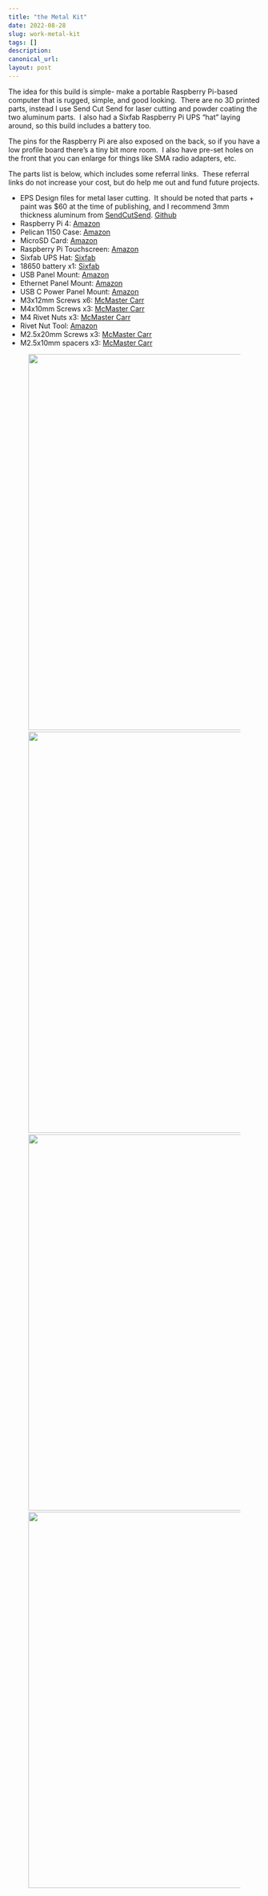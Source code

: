 ```yaml
---
title: "the Metal Kit"
date: 2022-08-28
slug: work-metal-kit
tags: []
description: 
canonical_url: 
layout: post
---
```

<p>The idea for this build is simple- make a portable Raspberry Pi-based computer that is rugged, simple, and good looking.  There are no 3D printed parts, instead I use Send Cut Send for laser cutting and powder coating the two aluminum parts.  I also had a Sixfab Raspberry Pi UPS “hat” laying around, so this build includes a battery too.</p><p>The pins for the Raspberry Pi are also exposed on the back, so if you have a low profile board there’s a tiny bit more room.  I also have pre-set holes on the front that you can enlarge for things like SMA radio adapters, etc.</p><p>The parts list is below, which includes some referral links.  These referral links do not increase your cost, but do help me out and fund future projects.</p><ul><li>EPS Design files for metal laser cutting.  It should be noted that parts + paint was $60 at the time of publishing, and I recommend 3mm thickness aluminum from <a href="https://sendcutsend.com/materials/5052-aluminum/">SendCutSend</a>. <a href="https://github.com/jdoscher/back7_metal_kit">Github</a></li><li>Raspberry Pi 4: <a href="https://amzn.to/3CyFq3T">Amazon</a></li><li>Pelican 1150 Case: <a href="https://amzn.to/3Ak6Dob">Amazon</a></li><li>MicroSD Card: <a href="https://amzn.to/3Raoswr">Amazon</a></li><li>Raspberry Pi Touchscreen: <a href="https://amzn.to/3CrSRSS">Amazon</a></li><li>Sixfab UPS Hat: <a href="https://sixfab.com/product/raspberry-pi-power-management-ups-hat/">Sixfab</a></li><li>18650 battery x1: <a href="https://sixfab.com/product/ncr-18650b-protected-button-top-battery/">Sixfab</a></li><li>USB Panel Mount: <a href="https://amzn.to/3dTZ3Ji">Amazon</a></li><li>Ethernet Panel Mount: <a href="https://amzn.to/3dVGl45">Amazon</a></li><li>USB C Power Panel Mount: <a href="https://amzn.to/3AJZkra">Amazon</a></li><li>M3x12mm Screws x6: <a href="https://www.mcmaster.com/catalog/91290A117">McMaster Carr</a></li><li>M4x10mm Screws x3: <a href="https://www.mcmaster.com/catalog/91290A144">McMaster Carr</a></li><li>M4 Rivet Nuts x3: <a href="https://www.mcmaster.com/94020A371/">McMaster Carr</a></li><li>Rivet Nut Tool: <a href="https://amzn.to/3QOEexh">Amazon</a></li><li>M2.5x20mm Screws x3: <a href="https://www.mcmaster.com/catalog/91290A108">McMaster Carr</a></li><li>M2.5x10mm spacers x3: <a href="https://www.mcmaster.com/catalog/94669A104">McMaster Carr</a></li></ul><figure class="kg-card kg-gallery-card kg-width-wide"><div class="kg-gallery-container"><div class="kg-gallery-row"><div class="kg-gallery-image"><img src="/images/content/images/2023/07/20220824-IMG_5720.jpg" width="1000" height="750" loading="lazy" alt srcset="/images/content/images/size/w600/2023/07/20220824-IMG_5720.jpg 600w, /images/content/images/2023/07/20220824-IMG_5720.jpg 1000w" sizes="(min-width: 720px) 720px"></div><div class="kg-gallery-image"><img src="/images/content/images/2023/07/20220824-IMG_5719.jpg" width="1000" height="800" loading="lazy" alt srcset="/images/content/images/size/w600/2023/07/20220824-IMG_5719.jpg 600w, /images/content/images/2023/07/20220824-IMG_5719.jpg 1000w" sizes="(min-width: 720px) 720px"></div></div><div class="kg-gallery-row"><div class="kg-gallery-image"><img src="/images/content/images/2023/07/20220824-IMG_5717.jpg" width="1000" height="750" loading="lazy" alt srcset="/images/content/images/size/w600/2023/07/20220824-IMG_5717.jpg 600w, /images/content/images/2023/07/20220824-IMG_5717.jpg 1000w" sizes="(min-width: 720px) 720px"></div><div class="kg-gallery-image"><img src="/images/content/images/2023/07/20220824-IMG_5718.jpg" width="1000" height="750" loading="lazy" alt srcset="/images/content/images/size/w600/2023/07/20220824-IMG_5718.jpg 600w, /images/content/images/2023/07/20220824-IMG_5718.jpg 1000w" sizes="(min-width: 720px) 720px"></div></div></div></figure>
